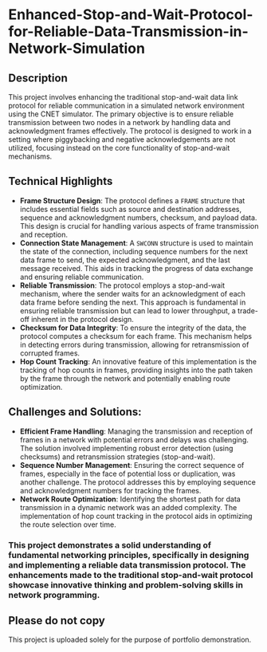 # Enhanced-Stop-and-Wait-Protocol-for-Reliable-Data-Transmission-in-Network-Simulation

## Description
This project involves enhancing the traditional stop-and-wait data link protocol for reliable communication in a simulated network environment using the CNET simulator. The primary objective is to ensure reliable transmission between two nodes in a network by handling data and acknowledgment frames effectively. The protocol is designed to work in a setting where piggybacking and negative acknowledgements are not utilized, focusing instead on the core functionality of stop-and-wait mechanisms.

## Technical Highlights
*  **Frame Structure Design**: The protocol defines a `FRAME` structure that includes essential fields such as source and destination addresses, sequence and acknowledgment numbers, checksum, and payload data. This design is crucial for handling various aspects of frame transmission and reception.
*  **Connection State Management**: A `SWCONN` structure is used to maintain the state of the connection, including sequence numbers for the next data frame to send, the expected acknowledgment, and the last message received. This aids in tracking the progress of data exchange and ensuring reliable communication.
*  **Reliable Transmission**: The protocol employs a stop-and-wait mechanism, where the sender waits for an acknowledgment of each data frame before sending the next. This approach is fundamental in ensuring reliable transmission but can lead to lower throughput, a trade-off inherent in the protocol design.
*  **Checksum for Data Integrity**: To ensure the integrity of the data, the protocol computes a checksum for each frame. This mechanism helps in detecting errors during transmission, allowing for retransmission of corrupted frames.
*  **Hop Count Tracking**: An innovative feature of this implementation is the tracking of hop counts in frames, providing insights into the path taken by the frame through the network and potentially enabling route optimization.

## Challenges and Solutions:
- **Efficient Frame Handling**: Managing the transmission and reception of frames in a network with potential errors and delays was challenging. The solution involved implementing robust error detection (using checksums) and retransmission strategies (stop-and-wait).
- **Sequence Number Management**: Ensuring the correct sequence of frames, especially in the face of potential loss or duplication, was another challenge. The protocol addresses this by employing sequence and acknowledgment numbers for tracking the frames.
- **Network Route Optimization**: Identifying the shortest path for data transmission in a dynamic network was an added complexity. The implementation of hop count tracking in the protocol aids in optimizing the route selection over time.

### This project demonstrates a solid understanding of fundamental networking principles, specifically in designing and implementing a reliable data transmission protocol. The enhancements made to the traditional stop-and-wait protocol showcase innovative thinking and problem-solving skills in network programming.

## Please do not copy
This project is uploaded solely for the purpose of portfolio demonstration.